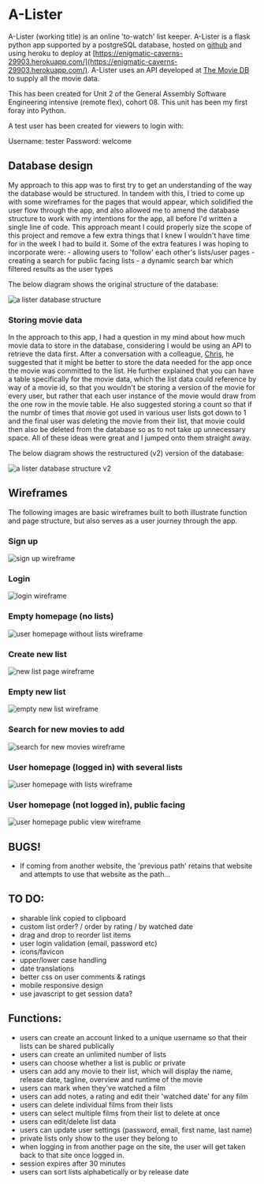 # A-Lister

A-Lister (working title) is an online 'to-watch' list keeper. A-Lister is a flask python app supported by a postgreSQL database, hosted on [github](https://github.com/davebdev/project02) and using heroku to deploy at [https://enigmatic-caverns-29903.herokuapp.com/](https://enigmatic-caverns-29903.herokuapp.com/). A-Lister uses an API developed at [The Movie DB](https://www.themoviedb.org/documentation/api) to supply all the movie data.

This has been created for Unit 2 of the General Assembly Software Engineering intensive (remote flex), cohort 08. This unit has been my first foray into Python.

A test user has been created for viewers to login with:

Username: tester
Password: welcome

## Database design

My approach to this app was to first try to get an understanding of the way the database would be structured. In tandem with this, I tried to come up with some wireframes for the pages that would appear, which solidified the user flow through the app, and also allowed me to amend the database structure to work with my intentions for the app, all before I'd written a single line of code. This approach meant I could properly size the scope of this project and remove a few extra things that I knew I wouldn't have time for in the week I had to build it. Some of the extra features I was hoping to incorporate were:
    - allowing users to 'follow' each other's lists/user pages
    - creating a search for public facing lists
    - a dynamic search bar which filtered results as the user types

The below diagram shows the original structure of the database:

![a lister database structure](static/img/project02_db_structure.png)


### Storing movie data

In the approach to this app, I had a question in my mind about how much movie data to store in the database, considering I would be using an API to retrieve the data first. After a conversation with a colleague, [Chris](https://github.com/Chrispy1987), he suggested that it might be better to store the data needed for the app once the movie was committed to the list. He further explained that you can have a table specifically for the movie data, which the list data could reference by way of a movie id, so that you wouldn't be storing a version of the movie for every user, but rather that each user instance of the movie would draw from the one row in the movie table. He also suggested storing a count so that if the numbr of times that movie got used in various user lists got down to 1 and the final user was deleting the movie from their list, that movie could then also be deleted from the database so as to not take up unnecessary space. All of these ideas were great and I jumped onto them straight away.

The below diagram shows the restructured (v2) version of the database:

![a lister database structure v2](static/img/project02_db_structure_v2.jpeg)



## Wireframes

The following images are basic wireframes built to both illustrate function and page structure, but also serves as a user journey through the app.

### Sign up

![sign up wireframe](static/img/1_sign_up.jpeg)

### Login

![login wireframe](static/img/2_login.jpeg)

### Empty homepage (no lists)

![user homepage without lists wireframe](static/img/3_user_homepage_w_o_lists.jpeg)

### Create new list

![new list page wireframe](static/img/4_new_list_page.jpeg)

### Empty new list

![empty new list wireframe](static/img/5_empty_new_list.jpeg)

### Search for new movies to add

![search for new movies wireframe](static/img/6_search_for_new_movies.jpeg)

### User homepage (logged in) with several lists

![user homepage with lists wireframe](static/img/8_user_homepage_w_lists.jpeg)

### User homepage (not logged in), public facing

![user homepage public view wireframe](static/img/9_user_page_public_view.jpeg)

## BUGS!

- If coming from another website, the 'previous path' retains that website and attempts to use that website as the path...

## TO DO:
- sharable link copied to clipboard
- custom list order? / order by rating / by watched date
- drag and drop to reorder list items
- user login validation (email, password etc)
- icons/favicon
- upper/lower case handling
- date translations
- better css on user comments & ratings
- mobile responsive design
- use javascript to get session data?

## Functions:

- users can create an account linked to a unique username so that their lists can be shared publically
- users can create an unlimited number of lists
- users can choose whether a list is public or private
- users can add any movie to their list, which will display the name, release date, tagline, overview and runtime of the movie
- users can mark when they've watched a film
- users can add notes, a rating and edit their 'watched date' for any film
- users can delete individual films from their lists
- users can select multiple films from their list to delete at once
- users can edit/delete list data
- users can update user settings (password, email, first name, last name)
- private lists only show to the user they belong to
- when logging in from another page on the site, the user will get taken back to that site once logged in.
- session expires after 30 minutes
- users can sort lists alphabetically or by release date

